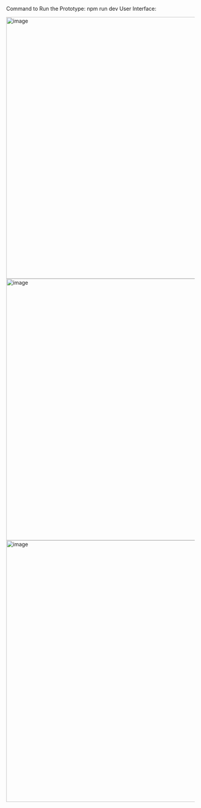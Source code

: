Command to Run the Prototype: npm run dev
User Interface:

<img src="https://github.com/user-attachments/assets/404ab7d3-d72f-4987-8426-ba752453ff6e" alt="image" width="700"/>

<img src="https://github.com/user-attachments/assets/3798a551-2cb8-4c6f-894d-e2a7cd415bf4" alt="image" width="700"/>

<img src="https://github.com/user-attachments/assets/a05e6e90-b470-420d-aa8c-546acedca1d2" alt="image" width="700"/>



